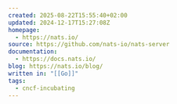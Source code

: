 ```yaml
---
created: 2025-08-22T15:55:40+02:00
updated: 2024-12-17T15:27:08Z
homepage:
  - https://nats.io/
source: https://github.com/nats-io/nats-server
documentation:
  - https://docs.nats.io/
blog: https://nats.io/blog/
written in: "[[Go]]"
tags:
  - cncf-incubating
---
```

